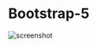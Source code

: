 # Bootstrap-5
![screenshot](https://user-images.githubusercontent.com/24877220/184377547-6b194655-f638-41c4-acf2-67cffa018aef.png)
